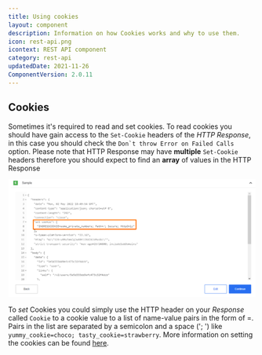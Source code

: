 ```yaml
---
title: Using cookies
layout: component
description: Information on how Cookies works and why to use them.
icon: rest-api.png
icontext: REST API component
category: rest-api
updatedDate: 2021-11-26
ComponentVersion: 2.0.11
---
```


## Cookies

Sometimes it's required to read and set cookies. To read cookies you should have gain access to the `Set-Cookie` headers of the _HTTP Response_,
in this case you should check the ``Don`t throw Error on Failed Calls`` option. Please note that HTTP Response may have **multiple**
`Set-Cookie` headers therefore you should expect to find an **array** of values in the HTTP Response

![Cookies](img/cookies-sample.png)

To _set_ Cookies you could simply use the HTTP header on your _Response_ called `Cookie` to a cookie value to a
list of name-value pairs in the form of <cookie-name>=<cookie-value>. Pairs in the list are separated by a semicolon and a space ('; ')
like `yummy_cookie=choco; tasty_cookie=strawberry`. More information on setting the cookies can be found [here](https://developer.mozilla.org/en-US/docs/Web/HTTP/Headers/Cookie).
